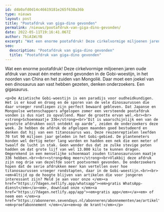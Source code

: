 ```yaml
---
id: d4b0afd0d14c46619181e265f630a36b
type: nieuws
layout: post
title: "Pootafdruk van giga-dino gevonden"
permalink: /nieuws/pootafdruk-van-giga-dino-gevonden/
date: 2022-05-11T19:16:41.067Z
author: 7biA1WiYB
excerpt: "Wat een enorme pootafdruk! Deze cirkelvormige miljoenen jaren oude afdruk van zowat één meter werd gevonden in de Gobi-woestijn, in het noorden van China en het zuiden van Mongolië. Daar moet een joekel van een dinosaurus aan vast hebben gezeten, denken onderzoekers. Een gigasaurus.  "
seo:
  description: "Pootafdruk van giga-dino gevonden"
  title: "Pootafdruk van giga-dino gevonden"
---
```

Wat een enorme pootafdruk! Deze cirkelvormige miljoenen jaren oude afdruk van zowat één meter werd gevonden in de Gobi-woestijn, in het noorden van China en het zuiden van Mongolië. Daar moet een joekel van een dinosaurus aan vast hebben gezeten, denken onderzoekers. Een gigasaurus.  

    <p>De Aziatische Gobi-woestijn is een paradijs voor oudheidkundigen. Het is er koud en droog en de sporen van de vele dinosaurussen die daar vroeger rondliepen zijn perfect bewaard gebleven. Dat Japanse en Mongoolse wetenschappers afgelopen zomer een versteende pootafdruk vonden is dus niet zo opvallend. Maar de grootte ervan wel.<br><br><strong>Schoenmaatje 336</strong><br>‘Dit is waarschijnlijk een van de grootste afdrukken ooit ontdekt op aarde’, zeiden de onderzoekers deze week. Ze hebben de afdruk de afgelopen maanden goed bestudeerd en denken dat hij van een titanosaurus was. Deze reuzenreptielen leefden 70 tot 90 miljoen jaar geleden in het Gobi-gebied. De planteneters konden wel dertig meter lang worden en hadden een nek die een meter of twaalf de lucht in stak. Geen wonder dus dat ze zulke stevige poten hadden om dat grote lijf van wel 13.000 kilo te kunnen dragen. Omgerekend in een menselijke schoenmaat zouden titanosaurussen maatje 336 hebben.<br><br><strong>Nog meer</strong><br>Vlakbij deze afdruk zijn nog drie van dezelfde soort pootvormen gevonden. De onderzoekers hopen dat de serie afdrukken meer kan vertellen over hoe titanosaurussen vroeger rondstapten, daar in de Gobi-woestijn.<br><br><em>Altijd op de hoogte blijven van artikelen die voor jongeren interessant zijn? Meld je aan voor onze </em><a href="https://7dagen.netlify.app/whatsapp"><em>gratis WhatsApp-dienst</em></a><em>, download onze </em><a href="https://7dagen.netlify.app/app"><em>gratis app</em></a><em> of neem een </em><a href="https://abonneren.sevendays.nl/abonneren/abonnementen/ae/artikel"><em>proefabonnement </em></a><em>op de krant!</em></p>  
